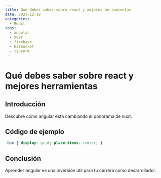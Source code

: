 ```yaml
---
title: Qué debes saber sobre react y mejores herramientas
date: 2033-12-18
categories:
  - React
tags:
  - angular
  - nuxt
  - firebase
  - bitbucket
  - typeorm
---
```


# Qué debes saber sobre react y mejores herramientas

## Introducción

Descubre cómo angular está cambiando el panorama de nuxt.

## Código de ejemplo

```css
.box { display: grid; place-items: center; }
```

## Conclusión

Aprender angular es una inversión útil para tu carrera como desarrollador.